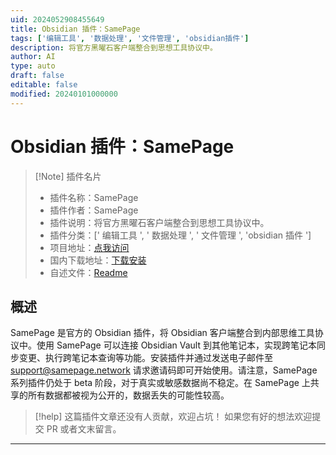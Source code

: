 ```yaml
---
uid: 2024052908455649
title: Obsidian 插件：SamePage
tags: ['编辑工具', '数据处理', '文件管理', 'obsidian插件']
description: 将官方黑曜石客户端整合到思想工具协议中。
author: AI
type: auto
draft: false
editable: false
modified: 20240101000000
---
```


# Obsidian 插件：SamePage

> [!Note] 插件名片
> - 插件名称：SamePage
> - 插件作者：SamePage
> - 插件说明：将官方黑曜石客户端整合到思想工具协议中。
> - 插件分类：[' 编辑工具 ', ' 数据处理 ', ' 文件管理 ', 'obsidian 插件 ']
> - 项目地址：[点我访问](https://github.com/samepage-network/obsidian-samepage)
> - 国内下载地址：[下载安装](https://pkmer.cn/products/plugin/pluginMarket/?samepage)
> - 自述文件：[Readme](https://ghproxy.net/https://raw.githubusercontent.com/samepage-network/obsidian-samepage/main/README.md)

## 概述

SamePage 是官方的 Obsidian 插件，将 Obsidian 客户端整合到内部思维工具协议中。使用 SamePage 可以连接 Obsidian Vault 到其他笔记本，实现跨笔记本同步变更、执行跨笔记本查询等功能。安装插件并通过发送电子邮件至 support@samepage.network 请求邀请码即可开始使用。请注意，SamePage 系列插件仍处于 beta 阶段，对于真实或敏感数据尚不稳定。在 SamePage 上共享的所有数据都被视为公开的，数据丢失的可能性较高。

> [!help]
> 这篇插件文章还没有人贡献，欢迎占坑！
> 如果您有好的想法欢迎提交 PR 或者文末留言。

---



